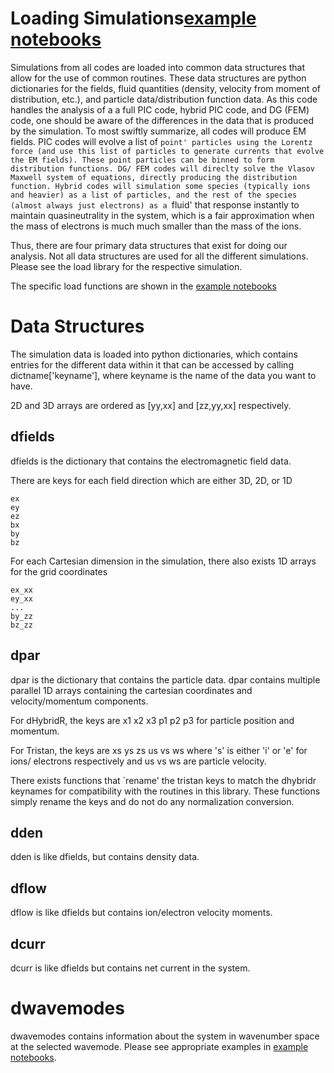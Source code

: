 # Loading Simulations[example notebooks](../notebooks)

Simulations from all codes are loaded into common data structures that allow for the use of common routines. These data structures are python dictionaries for the fields, fluid quantities (density, velocity from moment of distribution, etc.), and particle data/distribution function data. As this code handles the analysis of a a full PIC code, hybrid PIC code, and DG (FEM) code, one should be aware of the differences in the data that is produced by the simulation. To most swiftly summarize, all codes will produce EM fields. PIC codes will evolve a list of `point' particles using the Lorentz force (and use this list of particles to generate currents that evolve the EM fields). These point particles can be binned to form distribution functions. DG/ FEM codes will direclty solve the Vlasov Maxwell system of equations, directly producing the distribution function. Hybrid codes will simulation some species (typically ions and heavier) as a list of particles, and the rest of the species (almost always just electrons) as a `fluid' that response instantly to maintain quasineutrality in the system, which is a fair approximation when the mass of electrons is much much smaller than the mass of the ions.

Thus, there are four primary data structures that exist for doing our analysis. Not all data structures are used for all the different simulations. Please see the load library for the respective simulation.

The specific load functions are shown in the [example notebooks](../notebooks)

# Data Structures

The simulation data is loaded into python dictionaries, which contains entries for the different data within it that can be accessed by calling dictname['keyname'], where keyname is the name of the data you want to have.

2D and 3D arrays are ordered as [yy,xx] and [zz,yy,xx] respectively.

## dfields

dfields is the dictionary that contains the electromagnetic field data.

There are keys for each field direction which are either 3D, 2D, or 1D

	ex
	ey
	ez
	bx
	by
	bz

For each Cartesian dimension in the simulation, there also exists 1D arrays for the grid coordinates

	ex_xx
	ey_xx
	...
	by_zz
	bz_zz

## dpar

dpar is the dictionary that contains the particle data. dpar contains multiple parallel 1D arrays containing the cartesian coordinates and velocity/momentum components.

For dHybridR, the keys are
	x1
	x2
	x3
	p1
	p2
	p3
for particle position and momentum.

For Tristan, the keys are
	xs
	ys
	zs
	us
	vs
	ws
where 's' is either 'i' or 'e' for ions/ electrons respectively and us vs ws are particle velocity.


There exists functions that `rename' the tristan keys to match the dhybridr keynames for compatibility with the routines in this library. These functions simply rename the keys and do not do any normalization conversion.

## dden

dden is like dfields, but contains density data.

## dflow

dflow is like dfields but contains ion/electron velocity moments.

## dcurr

dcurr is like dfields but contains net current in the system.

# dwavemodes

dwavemodes contains information about the system in wavenumber space at the selected wavemode. Please see appropriate examples in [example notebooks](../notebooks). 







